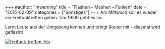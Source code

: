 +++
#author: "mwarning"
title = "Flashen – Meshen – Funken"
date = "2015-02-09"
categories = ["Sonstiges"]
+++
Am Mittwoch soll es wieder ein Freifunktreffen geben. Um 19:00 geht es los.

Lernt Leute aus der Umgebung kennen und bringt Router mit – diesmal wird
geflasht!

[![freifunk-treffen-feb](/uploads/2015/02/freifunk-treffen-feb-300x220.png)](/uploads/2015/02/freifunk-treffen-feb.png)

